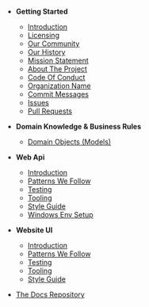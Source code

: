 * **Getting Started**
    * [Introduction](home/README.md)
    * [Licensing](home/LICENSING.md)
    * [Our Community](home/COMMUNITY.md)
    * [Our History](home/HISTORY.md)
    * [Mission Statement](home/MISSION.md)
    * [About The Project](home/ABOUT.md)
    * [Code Of Conduct](home/COC.md)
    * [Organization Name](home/ORG-NAME.md) 
    * [Commit Messages](home/COMMIT-MESSAGES.md)
    * [Issues](home/ISSUES.md)
    * [Pull Requests](home/PULL-REQ.md)

* **Domain Knowledge & Business Rules**
    * [Domain Objects (Models)](domain-knowledge/DOMAIN-OBJECTS.md)

* **Web Api**
    * [Introduction](web-api/README.md)
    * [Patterns We Follow](web-api/PATTERNS.md)
    * [Testing](web-api/TESTS.md)
    * [Tooling](web-api/TOOLS.md)
    * [Style Guide](web-api/STYLE-GUIDE.md)
    * [Windows Env Setup](web-api/WINDOWS.md)

* **Website UI**
    * [Introduction](website-ui/README.md)
    * [Patterns We Follow](website-ui/PATTERNS.md)
    * [Testing](website-ui/TESTS.md)
    * [Tooling](website-ui/TOOLS.md)
    * [Style Guide](website-ui/STYLE-GUIDE.md)

* [The Docs Repository](DOCSREPO.md)
